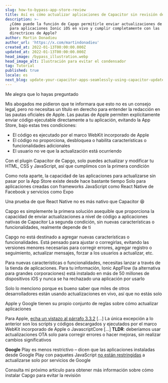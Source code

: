 ```yaml
---
slug: how-to-bypass-app-store-review
title: Así es cómo actualizar aplicaciones de Capacitor sin revisión de la App Store.
description: >-
  ¿Cómo puede la función de Capgo permitirle enviar actualizaciones de código
  para aplicaciones Ionic iOS en vivo y cumplir completamente con las
  directrices de Apple?
author: Martin Donadieu
author_url: 'https://x.com/martindonadieu'
created_at: 2022-01-13T00:00:00.000Z
updated_at: 2022-01-13T00:00:00.000Z
head_image: /bypass_illustration.webp
head_image_alt: Ilustración para evitar el condensador
tag: Tutorial
published: true
locale: es
next_blog: update-your-capacitor-apps-seamlessly-using-capacitor-updater
---
```


Me alegra que lo hayas preguntado

Mis abogados me pidieron que te informara que esto no es un consejo legal, pero no necesitas un título en derecho para entender la redacción en las pautas oficiales de Apple. Las pautas de Apple permiten explícitamente enviar código ejecutable directamente a tu aplicación, evitando la App Store, bajo estas tres condiciones:

* El código es ejecutado por el marco WebKit incorporado de Apple
* El código no proporciona, desbloquea o habilita características o funcionalidades adicionales
* El usuario no ve que la actualización está ocurriendo

Con el plugin Capacitor de Capgo, solo puedes actualizar y modificar tu HTML, CSS y JavaScript, así que cumplimos con la primera condición

Como nota aparte, la capacidad de las aplicaciones para actualizarse sin pasar por la App Store existe desde hace bastante tiempo
Solo para aplicaciones creadas con frameworks JavaScript como React Native de Facebook y servicios como Expo

Una prueba de que React Native no es más nativo que Capacitor 😆

Capgo es simplemente la primera solución asequible que proporciona la capacidad de enviar actualizaciones a nivel de código a aplicaciones nativas de Capacitor
La segunda condición, sin nuevas características o funcionalidades, realmente depende de ti

Capgo no está destinado a agregar nuevas características o funcionalidades. Está pensado para ajustar o corregirlas, evitando las versiones menores necesarias para corregir errores, agregar registro o seguimiento, actualizar mensajes, forzar a los usuarios a actualizar, etc.

Para nuevas características o funcionalidades, necesitas lanzar a través de la tienda de aplicaciones. Para tu información, Ionic AppFlow (la alternativa para grandes corporaciones) está instalado en más de 50 millones de dispositivos iOS y nunca se ha rechazado una aplicación por usarlo

Solo lo menciono porque es bueno saber que miles de otros desarrolladores están usando actualizaciones en vivo, así que no estás solo

Apple y Google tienen su propio conjunto de reglas sobre cómo actualizar aplicaciones

Para Apple, [echa un vistazo al párrafo 3.3.2](https://developer.apple.com/programs/information/Apple_Developer_Program_Information_8_12_15.pdf/)
[...] La única excepción a lo anterior son los scripts y códigos descargados y ejecutados por el marco WebKit incorporado de Apple o JavascriptCore [...] __TLDR__: deberíamos usar actualizaciones OTA solo para corregir errores o hacer mejoras, sin realizar cambios significativos

__Google__ Play es menos restrictivo – dicen que las aplicaciones instaladas desde Google Play con paquetes JavaScript [no están restringidas](https://support.google.com/googleplay/android-developer/answer/9888379/?hl=en) a actualizarse solo por servicios de Google


Consulta mi próximo artículo para obtener más información sobre cómo instalar Capgo para evitar la revisión